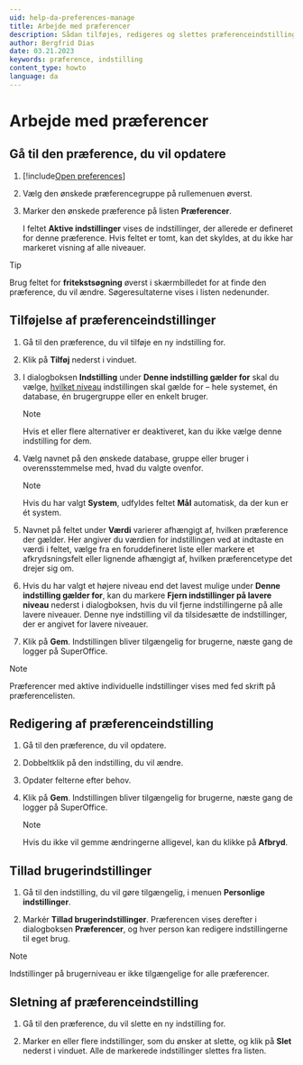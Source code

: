 ```yaml
---
uid: help-da-preferences-manage
title: Arbejde med præferencer
description: Sådan tilføjes, redigeres og slettes præferenceindstillinger.
author: Bergfrid Dias
date: 03.21.2023
keywords: præference, indstilling
content_type: howto
language: da
---
```


# Arbejde med præferencer

## Gå til den præference, du vil opdatere

1. [!include[Open preferences](includes/open-preferences.md)]
2. Vælg den ønskede præferencegruppe på rullemenuen øverst.
3. Marker den ønskede præference på listen **Præferencer**.

    I feltet **Aktive indstillinger** vises de indstillinger, der allerede er defineret for denne præference. Hvis feltet er tomt, kan det skyldes, at du ikke har markeret visning af alle niveauer.

> [!TIP]
> Brug feltet for **fritekstsøgning** øverst i skærmbilledet for at finde den præference, du vil ændre. Søgeresultaterne vises i listen nedenunder.

## Tilføjelse af præferenceindstillinger

1. Gå til den præference, du vil tilføje en ny indstilling for.

1. Klik på **Tilføj** nederst i vinduet.

1. I dialogboksen **Indstilling** under **Denne indstilling gælder for** skal du vælge, [hvilket niveau][2] indstillingen skal gælde for – hele systemet, én database, én brugergruppe eller en enkelt bruger.

    > [!NOTE]
    > Hvis et eller flere alternativer er deaktiveret, kan du ikke vælge denne indstilling for dem.

1. Vælg navnet på den ønskede database, gruppe eller bruger i overensstemmelse med, hvad du valgte ovenfor.

    > [!NOTE]
    > Hvis du har valgt **System**, udfyldes feltet **Mål** automatisk, da der kun er ét system.

1. Navnet på feltet under **Værdi** varierer afhængigt af, hvilken præference der gælder. Her angiver du værdien for indstillingen ved at indtaste en værdi i feltet, vælge fra en foruddefineret liste eller markere et afkrydsningsfelt eller lignende afhængigt af, hvilken præferencetype det drejer sig om.

1. Hvis du har valgt et højere niveau end det lavest mulige under **Denne indstilling gælder for**, kan du markere **Fjern indstillinger på lavere niveau** nederst i dialogboksen, hvis du vil fjerne indstillingerne på alle lavere niveauer. Denne nye indstilling vil da tilsidesætte de indstillinger, der er angivet for lavere niveauer.

1. Klik på **Gem**. Indstillingen bliver tilgængelig for brugerne, næste gang de logger på SuperOffice.

> [!NOTE]
> Præferencer med aktive individuelle indstillinger vises med fed skrift på præferencelisten.

## <a id="edit"></a>Redigering af præferenceindstilling

1. Gå til den præference, du vil opdatere.

1. Dobbeltklik på den indstilling, du vil ændre.

1. Opdater felterne efter behov.

1. Klik på **Gem**. Indstillingen bliver tilgængelig for brugerne, næste gang de logger på SuperOffice.

    > [!NOTE]
    > Hvis du ikke vil gemme ændringerne alligevel, kan du klikke på **Afbryd**.

## <a id="personal"></a>Tillad brugerindstillinger

1. Gå til den indstilling, du vil gøre tilgængelig, i menuen **Personlige indstillinger**.

1. Markér **Tillad brugerindstillinger**. Præferencen vises derefter i dialogboksen **Præferencer**, og hver person kan redigere indstillingerne til eget brug.

> [!NOTE]
> Indstillinger på brugerniveau er ikke tilgængelige for alle præferencer.

## Sletning af præferenceindstilling

1. Gå til den præference, du vil slette en ny indstilling for.

1. Marker en eller flere indstillinger, som du ønsker at slette, og klik på **Slet** nederst i vinduet. Alle de markerede indstillinger slettes fra listen.

<!-- Referenced links -->
[2]: index.md#levels

<!-- Referenced images -->
